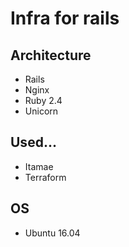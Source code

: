 # Infra for rails

## Architecture

- Rails
- Nginx
- Ruby 2.4
- Unicorn

## Used...

- Itamae
- Terraform

## OS

- Ubuntu 16.04
